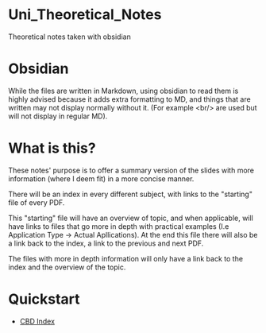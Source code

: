 # Uni_Theoretical_Notes
Theoretical notes taken with obsidian

# Obsidian
While the files are written in Markdown, using obsidian to read them is highly advised because it adds extra formatting to MD, and things that are written may not display normally without it. (For example \<br/\> are used but will not display in regular MD).

# What is this?
These notes' purpose is to offer a summary version of the slides with more information (where I deem fit) in a more concise manner.

There will be an index in every different subject, with links to the "starting" file of every PDF.

This "starting" file will have an overview of topic, and when applicable, will have links to files that go more in depth with practical examples (I.e Application Type -> Actual Apllications). At the end this file there will also be a link back to the index, a link to the previous and next PDF.

The files with more in depth information will only have a link back to the index and the overview of the topic.

# Quickstart
- [CBD Index](Index) 